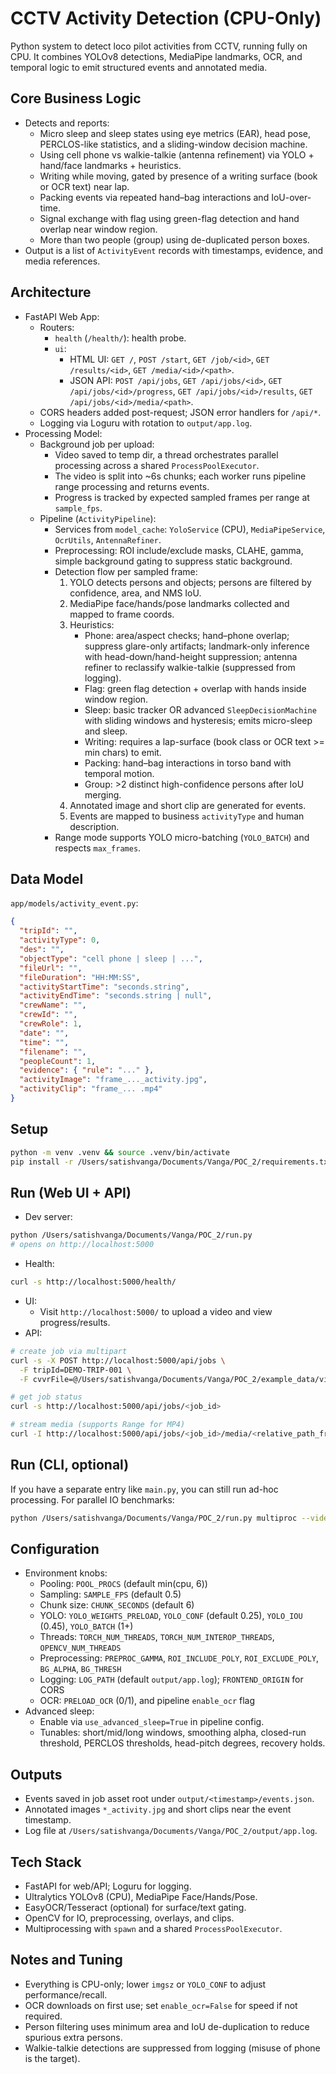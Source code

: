 # CCTV Activity Detection (CPU-Only)

Python system to detect loco pilot activities from CCTV, running fully on CPU. It combines YOLOv8 detections, MediaPipe landmarks, OCR, and temporal logic to emit structured events and annotated media.

## Core Business Logic
- Detects and reports:
  - Micro sleep and sleep states using eye metrics (EAR), head pose, PERCLOS-like statistics, and a sliding-window decision machine.
  - Using cell phone vs walkie-talkie (antenna refinement) via YOLO + hand/face landmarks + heuristics.
  - Writing while moving, gated by presence of a writing surface (book or OCR text) near lap.
  - Packing events via repeated hand–bag interactions and IoU-over-time.
  - Signal exchange with flag using green-flag detection and hand overlap near window region.
  - More than two people (group) using de-duplicated person boxes.
- Output is a list of `ActivityEvent` records with timestamps, evidence, and media references.

## Architecture
- FastAPI Web App:
  - Routers:
    - `health` (`/health/`): health probe.
    - `ui`:
      - HTML UI: `GET /`, `POST /start`, `GET /job/<id>`, `GET /results/<id>`, `GET /media/<id>/<path>`.
      - JSON API: `POST /api/jobs`, `GET /api/jobs/<id>`, `GET /api/jobs/<id>/progress`, `GET /api/jobs/<id>/results`, `GET /api/jobs/<id>/media/<path>`.
  - CORS headers added post-request; JSON error handlers for `/api/*`.
  - Logging via Loguru with rotation to `output/app.log`.
- Processing Model:
  - Background job per upload:
    - Video saved to temp dir, a thread orchestrates parallel processing across a shared `ProcessPoolExecutor`.
    - The video is split into ~6s chunks; each worker runs pipeline range processing and returns events.
    - Progress is tracked by expected sampled frames per range at `sample_fps`.
  - Pipeline (`ActivityPipeline`):
    - Services from `model_cache`: `YoloService` (CPU), `MediaPipeService`, `OcrUtils`, `AntennaRefiner`.
    - Preprocessing: ROI include/exclude masks, CLAHE, gamma, simple background gating to suppress static background.
    - Detection flow per sampled frame:
      1) YOLO detects persons and objects; persons are filtered by confidence, area, and NMS IoU.
      2) MediaPipe face/hands/pose landmarks collected and mapped to frame coords.
      3) Heuristics:
         - Phone: area/aspect checks; hand–phone overlap; suppress glare-only artifacts; landmark-only inference with head-down/hand-height suppression; antenna refiner to reclassify walkie-talkie (suppressed from logging).
         - Flag: green flag detection + overlap with hands inside window region.
         - Sleep: basic tracker OR advanced `SleepDecisionMachine` with sliding windows and hysteresis; emits micro-sleep and sleep.
         - Writing: requires a lap-surface (book class or OCR text >= min chars) to emit.
         - Packing: hand–bag interactions in torso band with temporal motion.
         - Group: >2 distinct high-confidence persons after IoU merging.
      4) Annotated image and short clip are generated for events.
      5) Events are mapped to business `activityType` and human description.
    - Range mode supports YOLO micro-batching (`YOLO_BATCH`) and respects `max_frames`.

## Data Model
`app/models/activity_event.py`:
```json
{
  "tripId": "",
  "activityType": 0,
  "des": "",
  "objectType": "cell phone | sleep | ...",
  "fileUrl": "",
  "fileDuration": "HH:MM:SS",
  "activityStartTime": "seconds.string",
  "activityEndTime": "seconds.string | null",
  "crewName": "",
  "crewId": "",
  "crewRole": 1,
  "date": "",
  "time": "",
  "filename": "",
  "peopleCount": 1,
  "evidence": { "rule": "..." },
  "activityImage": "frame_..._activity.jpg",
  "activityClip": "frame_... .mp4"
}
```

## Setup
```bash
python -m venv .venv && source .venv/bin/activate
pip install -r /Users/satishvanga/Documents/Vanga/POC_2/requirements.txt
```

## Run (Web UI + API)
- Dev server:
```bash
python /Users/satishvanga/Documents/Vanga/POC_2/run.py
# opens on http://localhost:5000
```
- Health:
```bash
curl -s http://localhost:5000/health/
```
- UI:
  - Visit `http://localhost:5000/` to upload a video and view progress/results.
- API:
```bash
# create job via multipart
curl -s -X POST http://localhost:5000/api/jobs \
  -F tripId=DEMO-TRIP-001 \
  -F cvvrFile=@/Users/satishvanga/Documents/Vanga/POC_2/example_data/video_cfr.mp4

# get job status
curl -s http://localhost:5000/api/jobs/<job_id>

# stream media (supports Range for MP4)
curl -I http://localhost:5000/api/jobs/<job_id>/media/<relative_path_from_asset_root>
```

## Run (CLI, optional)
If you have a separate entry like `main.py`, you can still run ad-hoc processing. For parallel IO benchmarks:
```bash
python /Users/satishvanga/Documents/Vanga/POC_2/run.py multiproc --video /path/to/video.mp4 --processes 8
```

## Configuration
- Environment knobs:
  - Pooling: `POOL_PROCS` (default min(cpu, 6))
  - Sampling: `SAMPLE_FPS` (default 0.5)
  - Chunk size: `CHUNK_SECONDS` (default 6)
  - YOLO: `YOLO_WEIGHTS_PRELOAD`, `YOLO_CONF` (default 0.25), `YOLO_IOU` (0.45), `YOLO_BATCH` (1+)
  - Threads: `TORCH_NUM_THREADS`, `TORCH_NUM_INTEROP_THREADS`, `OPENCV_NUM_THREADS`
  - Preprocessing: `PREPROC_GAMMA`, `ROI_INCLUDE_POLY`, `ROI_EXCLUDE_POLY`, `BG_ALPHA`, `BG_THRESH`
  - Logging: `LOG_PATH` (default `output/app.log`); `FRONTEND_ORIGIN` for CORS
  - OCR: `PRELOAD_OCR` (0/1), and pipeline `enable_ocr` flag
- Advanced sleep:
  - Enable via `use_advanced_sleep=True` in pipeline config.
  - Tunables: short/mid/long windows, smoothing alpha, closed-run threshold, PERCLOS thresholds, head-pitch degrees, recovery holds.

## Outputs
- Events saved in job asset root under `output/<timestamp>/events.json`.
- Annotated images `*_activity.jpg` and short clips near the event timestamp.
- Log file at `/Users/satishvanga/Documents/Vanga/POC_2/output/app.log`.

## Tech Stack
- FastAPI for web/API; Loguru for logging.
- Ultralytics YOLOv8 (CPU), MediaPipe Face/Hands/Pose.
- EasyOCR/Tesseract (optional) for surface/text gating.
- OpenCV for IO, preprocessing, overlays, and clips.
- Multiprocessing with `spawn` and a shared `ProcessPoolExecutor`.

## Notes and Tuning
- Everything is CPU-only; lower `imgsz` or `YOLO_CONF` to adjust performance/recall.
- OCR downloads on first use; set `enable_ocr=False` for speed if not required.
- Person filtering uses minimum area and IoU de-duplication to reduce spurious extra persons.
- Walkie-talkie detections are suppressed from logging (misuse of phone is the target).